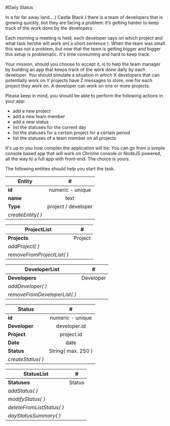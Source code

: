 #Daily Status

In a far far away land….( Castle Black  ) there is a team of developers that is growing quickly, but they are facing a problem: it’s getting harder to keep track of the work done by the developers.

Each morning a meeting is held, each developer says on which project and what task he/she will work on( a short sentence ). When the team was small this was not a problem, but now that the team is getting bigger and bigger this setup is problematic. It's time consuming and hard to keep track.

Your mission, should you choose to accept it, is to help the team manager by building an app that keeps track of the work done daily by each developer. You should simulate a situation in which X developers that can potentially work on Y projects have Z messages to store, one for each project they work on. A developer can work on one or more projects.

Please keep in mind, you should be able to perform the following actions in your app:
- add a new project
- add a new team member
- add a new status
- list the statuses for the current day
- list the statuses for a certain project for a certain period
- list the statuses of a team member on all projects

It's up to you how complex the application will be: You can go from a simple console based app that will work on Chrome console or NodeJS powered, all the way to a full app with front-end. The choice is yours.

The following entities should help you start the task.

| Entity | #
| ------ | :----:|
| **id** | numeric - unique |
| **name**| text|
| **Type** | project / developer |
| *createEntity( )* |

| ProjectList | #
| ------ | :----:|
| **Projects** | Project |
| *addProject( )* |
| *removeFromProjectList( )* |

| DeveloperList | #
| ------ | :----:|
| **Developers** | Developer |
| *addDeveloper( )* |
| *removeFromDeveloperList( )* |

| Status | #
| ------ | :----:|
| **id** | numeric - unique |
| **Developer**| developer.id |
| **Project** | project.id |
| **Date** | date |
| **Status** | String( max. 250 ) |
| *createStatus( )* |

| StatusList | #
| ------ | :----:|
| **Statuses** | Status |
| *addStatus( )* |
| *modifyStatus( )* |
| *deleteFromListStatus( )* |
| *dayStatusSummary( )* |




